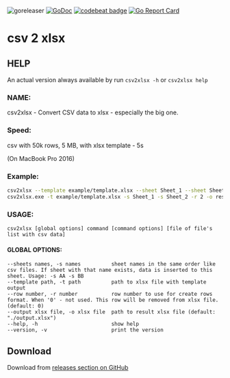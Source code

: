 

![goreleaser](https://github.com/mentax/csv2xlsx/workflows/goreleaser/badge.svg)
[![GoDoc](https://godoc.org/github.com/mentax/csv2xlsx?status.svg)](https://godoc.org/github.com/mentax/csv2xlsx)
[![codebeat badge](https://codebeat.co/badges/1b57272c-e0fa-4a14-93b5-3586e192fdb3)](https://codebeat.co/projects/github-com-mentax-csv2xlsx-master)
[![Go Report Card](https://goreportcard.com/badge/github.com/mentax/csv2xlsx)](https://goreportcard.com/report/github.com/mentax/csv2xlsx)
<!-- 
  [![Coverage](https://gocover.io/_badge/github.com/mentax/csv2xlsx)](http://gocover.io/github.com/mentax/csv2xlsx)
-->

# csv 2 xlsx

## HELP
  An actual version always available by run `csv2xlsx -h` or `csv2xlsx help`

### NAME:
   csv2xlsx - Convert CSV data to xlsx - especially the big one.

### Speed:

   csv with 50k rows, 5 MB, with xlsx template - 5s


   (On MacBook Pro 2016)

### Example:

```bash
csv2xlsx --template example/template.xlsx --sheet Sheet_1 --sheet Sheet_2 --row 2 --output result.xlsx data.csv data2.csv
csv2xlsx.exe -t example/template.xlsx -s Sheet_1 -s Sheet_2 -r 2 -o result.xlsx data.csv data2.csv
```

### USAGE:

    csv2xlsx [global options] command [command options] [file of file's list with csv data]

#### GLOBAL OPTIONS:

```
--sheets names, -s names          sheet names in the same order like csv files. If sheet with that name exists, data is inserted to this sheet. Usage: -s AA -s BB
--template path, -t path          path to xlsx file with template output
--row number, -r number           row number to use for create rows format. When '0' - not used. This row will be removed from xlsx file. (default: 0)
--output xlsx file, -o xlsx file  path to result xlsx file (default: "./output.xlsx")
--help, -h                        show help
--version, -v                     print the version
```   


## Download

Download from [releases section on GitHub](https://github.com/mentax/csv2xlsx/releases)   
